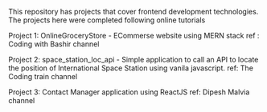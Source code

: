 This repository has projects that cover frontend development technologies. The 
projects here were completed following online tutorials

Project 1: OnlineGroceryStore - ECommerse website using MERN stack
ref : Coding with Bashir channel

Project 2: space_station_loc_api - Simple application to call an API to locate the position of 
International Space Station using vanila javascript.
ref: The Coding train channel

Project 3: Contact Manager application using ReactJS
ref: Dipesh Malvia channel

